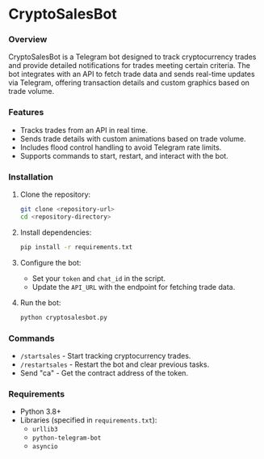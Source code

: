 # CryptoSalesBot

### Overview
CryptoSalesBot is a Telegram bot designed to track cryptocurrency trades and provide detailed notifications for trades meeting certain criteria. The bot integrates with an API to fetch trade data and sends real-time updates via Telegram, offering transaction details and custom graphics based on trade volume.

### Features
- Tracks trades from an API in real time.
- Sends trade details with custom animations based on trade volume.
- Includes flood control handling to avoid Telegram rate limits.
- Supports commands to start, restart, and interact with the bot.

### Installation
1. Clone the repository:
   ```bash
   git clone <repository-url>
   cd <repository-directory>
   ```

2. Install dependencies:
   ```bash
   pip install -r requirements.txt
   ```

3. Configure the bot:
   - Set your `token` and `chat_id` in the script.
   - Update the `API_URL` with the endpoint for fetching trade data.

4. Run the bot:
   ```bash
   python cryptosalesbot.py
   ```

### Commands
- `/startsales` - Start tracking cryptocurrency trades.
- `/restartsales` - Restart the bot and clear previous tasks.
- Send "ca" - Get the contract address of the token.

### Requirements
- Python 3.8+
- Libraries (specified in `requirements.txt`):
  - `urllib3`
  - `python-telegram-bot`
  - `asyncio`
